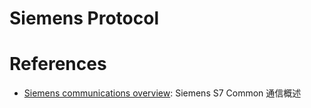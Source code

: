 <!--
 * @Author: JohnJeep
 * @Date: 2024-11-19 17:13:21
 * @LastEditors: JohnJeep
 * @LastEditTime: 2024-11-25 10:01:37
 * @Description: 西门子协议学习
 * Copyright (c) 2024 by John Jeep, All Rights Reserved. 
-->
# Siemens Protocol


# References

- [Siemens communications overview](https://snap7.sourceforge.net/siemens_comm.html): Siemens S7 Common 通信概述